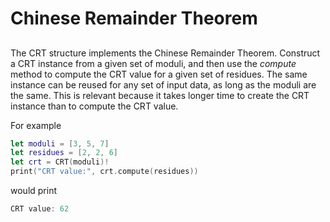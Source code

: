 # Chinese Remainder Theorem

## 

The CRT structure implements the Chinese Remainder Theorem. Construct a CRT instance from a given set of moduli,
and then use the *compute* method to compute the CRT value for a given set of residues. The same instance can be reused
for any set of input data, as long as the moduli are the same.
This is relevant because it takes longer time to create the CRT instance than to compute the CRT value.

For example
```swift
let moduli = [3, 5, 7]
let residues = [2, 2, 6]
let crt = CRT(moduli)!
print("CRT value:", crt.compute(residues))
```
would print
```swift
CRT value: 62
```
